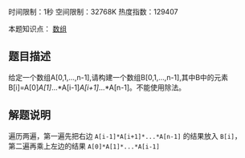 时间限制：1秒 空间限制：32768K 热度指数：129407

本题知识点： [数组](https://www.nowcoder.com/questionCenter?questionTypes=000100&mutiTagIds=578)

## 题目描述

给定一个数组A[0,1,...,n-1],请构建一个数组B[0,1,...,n-1],其中B中的元素B[i]=A[0]*A[1]*...*A[i-1]*A[i+1]*...*A[n-1]。不能使用除法。

## 解题说明

遍历两遍，第一遍先把右边 `A[i-1]*A[i+1]*...*A[n-1]` 的结果放入 `B[i]`，  
第二遍再乘上左边的结果 `A[0]*A[1]*...*A[i-1]`

